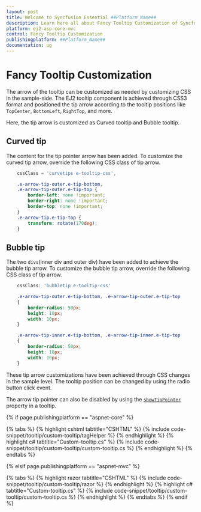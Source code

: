 ```yaml
---
layout: post
title: Welcome to Syncfusion Essential ##Platform_Name##
description: Learn here all about Fancy Tooltip Customization of Syncfusion Essential ##Platform_Name## widgets based on HTML5 and jQuery.
platform: ej2-asp-core-mvc
control: Fancy Tooltip Customization
publishingplatform: ##Platform_Name##
documentation: ug
---
```


# Fancy Tooltip Customization

The arrow of the tooltip can be customized as needed by customizing CSS in the sample-side.
The EJ2 tooltip component is achieved through CSS3 format and positioned the tip arrow according to the tooltip positions like `TopCenter`, `BottomLeft`, `RightTop`, and more.

Here, the tip arrow is customized as Curved tooltip and Bubble tooltip.

## Curved tip

The content for the tip pointer arrow has been added. To customize the curved tip arrow, override the following CSS class of tip arrow.

```typescript
    cssClass = 'curvetips e-tooltip-css',
```

```css
    .e-arrow-tip-outer.e-tip-bottom,
    .e-arrow-tip-outer.e-tip-top {
        border-left: none !important;
        border-right: none !important;
        border-top: none !important;
    }
    .e-arrow-tip.e-tip-top {
        transform: rotate(170deg);
    }

```

## Bubble tip

The two `divs`(inner div and outer div) have been added to achieve the bubble tip arrow. To customize the bubble tip arrow, override the following CSS class of tip arrow.

```js
    cssClass: 'bubbletip e-tooltip-css'
```

```css
    .e-arrow-tip-outer.e-tip-bottom, .e-arrow-tip-outer.e-tip-top
    {
        border-radius: 50px;
        height: 10px;
        width: 10px;
    }

    .e-arrow-tip-inner.e-tip-bottom, .e-arrow-tip-inner.e-tip-top
    {
        border-radius: 50px;
        height: 10px;
        width: 10px;
    }
```

These tip arrow customizations have been achieved through CSS changes in the sample level. The tooltip position can be changed by using the radio button click event.

The arrow tip pointer can also be disabled by using the [`showTipPointer`](https://ej2.syncfusion.com/documentation/tooltip/api-tooltip.html?lang=typescript#showtippointer) property in a tooltip.

{% if page.publishingplatform == "aspnet-core" %}

{% tabs %}
{% highlight cshtml tabtitle="CSHTML" %}
{% include code-snippet/tooltip/custom-tooltip/tagHelper %}
{% endhighlight %}
{% highlight c# tabtitle="Custom-tooltip.cs" %}
{% include code-snippet/tooltip/custom-tooltip/custom-tooltip.cs %}
{% endhighlight %}
{% endtabs %}

{% elsif page.publishingplatform == "aspnet-mvc" %}

{% tabs %}
{% highlight razor tabtitle="CSHTML" %}
{% include code-snippet/tooltip/custom-tooltip/razor %}
{% endhighlight %}
{% highlight c# tabtitle="Custom-tooltip.cs" %}
{% include code-snippet/tooltip/custom-tooltip/custom-tooltip.cs %}
{% endhighlight %}
{% endtabs %}
{% endif %}

